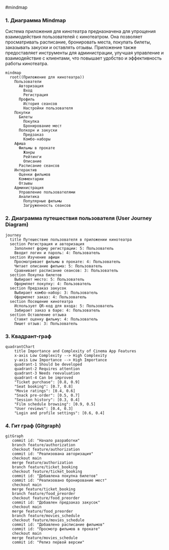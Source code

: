 #mindmap
### 1. Диаграмма Mindmap

Система приложения для кинотеатра предназначена для упрощения взаимодействия пользователей с кинотеатром. Она позволяет просматривать расписание, бронировать места, покупать билеты, заказывать закуски и оставлять отзывы. Приложение также предоставляет инструменты для администрации, улучшая управление и взаимодействие с клиентами, что повышает удобство и эффективность работы кинотеатра.

```mermaid
mindmap
  root((Приложение для кинотеатра))
    Пользователи
      Авторизация
        Вход
        Регистрация
      Профиль
        История сеансов
        Настройки пользователя
    Покупки
      Билеты
        Покупка
        Бронирование мест
      Попкорн и закуски
        Предзаказ
        Комбо-наборы
    Афиша
      Фильмы в прокате
        Жанры
        Рейтинги
        Описание
      Расписание сеансов
    Интерактив
      Оценки фильмов
      Комментарии
      Отзывы
    Администрация
      Управление пользователями
      Аналитика
        Популярные фильмы
        Загруженность сеансов

```
### 2. Диаграмма путешествия пользователя (User Journey Diagram)
```mermaid
journey
  title Путешествие пользователя в приложении кинотеатра
  section Регистрация и авторизация
    Заполняет форму регистрации: 5: Пользователь
    Вводит логин и пароль: 4: Пользователь
  section Изучение афиши
    Просматривает фильмы в прокате: 4: Пользователь
    Читает описание фильма: 5: Пользователь
    Сравнивает расписание сеансов: 3: Пользователь
  section Покупка билетов
    Выбирает место: 5: Пользователь
    Оформляет покупку: 4: Пользователь
  section Предзаказ закусок
    Выбирает комбо-набор: 3: Пользователь
    Оформляет заказ: 4: Пользователь
  section Посещение кинотеатра
    Использует QR-код для входа: 5: Пользователь
    Забирает заказ в баре: 4: Пользователь
  section Оставление отзыва
    Ставит оценку фильму: 4: Пользователь
    Пишет отзыв: 3: Пользователь

```
### 3. Квадрант-граф

```mermaid
quadrantChart
    title Importance and Complexity of Cinema App Features
    x-axis Low Complexity --> High Complexity
    y-axis Low Importance --> High Importance
    quadrant-1 Should be developed
    quadrant-2 Requires attention
    quadrant-3 Needs reevaluation
    quadrant-4 Can be improved
    "Ticket purchase": [0.8, 0.9]
    "Seat booking": [0.7, 0.8]
    "Movie ratings": [0.4, 0.6]
    "Snack pre-order": [0.5, 0.7]
    "Session history": [0.3, 0.4]
    "Film schedule browsing": [0.9, 0.5]
    "User reviews": [0.4, 0.3]
    "Login and profile settings": [0.6, 0.4]
```
### 4. Гит граф (Gitgraph)
```mermaid
gitGraph
   commit id: "Начало разработки"
   branch feature/authorization
   checkout feature/authorization
   commit id: "Реализована авторизация"
   checkout main
   merge feature/authorization
   branch feature/ticket_booking
   checkout feature/ticket_booking
   commit id: "Добавлена покупка билетов"
   commit id: "Реализовано бронирование мест"
   checkout main
   merge feature/ticket_booking
   branch feature/food_preorder
   checkout feature/food_preorder
   commit id: "Добавлен предзаказ закусок"
   checkout main
   merge feature/food_preorder
   branch feature/movies_schedule
   checkout feature/movies_schedule
   commit id: "Добавлено расписание фильмов"
   commit id: "Просмотр фильмов в прокате"
   checkout main
   merge feature/movies_schedule
   commit id: "Релиз первой версии"

```
